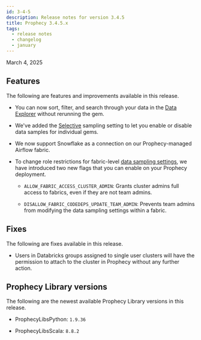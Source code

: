 ```yaml
---
id: 3-4-5
description: Release notes for version 3.4.5
title: Prophecy 3.4.5.x
tags:
  - release notes
  - changelog
  - january
---
```


March 4, 2025

## Features

The following are features and improvements available in this release.

- You can now sort, filter, and search through your data in the [Data Explorer](/engineers/data-explorer) without rerunning the gem.

- We've added the [Selective](/engineers/data-sampling#selective-recommended) sampling setting to let you enable or disable data samples for individual gems.

- We now support Snowflake as a connection on our Prophecy-managed Airflow fabric.

- To change role restrictions for fabric-level [data sampling settings](/engineers/execution), we have introduced two new flags that you can enable on your Prophecy deployment.

  - `ALLOW_FABRIC_ACCESS_CLUSTER_ADMIN`: Grants cluster admins full access to fabrics, even if they are not team admins.

  - `DISALLOW_FABRIC_CODEDEPS_UPDATE_TEAM_ADMIN`: Prevents team admins from modifying the data sampling settings within a fabric.

## Fixes

The following are fixes available in this release.

- Users in Databricks groups assigned to single user clusters will have the permission to attach to the cluster in Prophecy without any further action.

## Prophecy Library versions

The following are the newest available Prophecy Library versions in this release.

- ProphecyLibsPython: `1.9.36`

- ProphecyLibsScala: `8.8.2`
